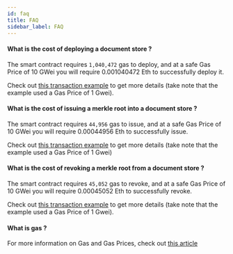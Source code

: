 ```yaml
---
id: faq
title: FAQ
sidebar_label: FAQ
---
```


#### What is the cost of deploying a document store ?

The smart contract requires `1,040,472` gas to deploy, and at a safe Gas Price of 10 GWei you will require 0.001040472 Eth to successfully deploy it.

Check out [this transaction example](https://ropsten.etherscan.io/tx/0xd4ed1c9b99bf57b8ca41d584ec704d6e4bddea334867b0212ea92602fbef7a1f) to get more details (take note that the example used a Gas Price of 1 Gwei).

#### What is the cost of issuing a merkle root into a document store ?

The smart contract requires `44,956` gas to issue, and at a safe Gas Price of 10 GWei you will require 0.00044956 Eth to successfully issue.

Check out [this transaction example](https://ropsten.etherscan.io/tx/0x342a1586c8490354fa7ffeb85344ffe4ff8afa42826e2b4c824c75d2f54780be) to get more details (take note that the example used a Gas Price of 1 Gwei)

#### What is the cost of revoking a merkle root from a document store ?

The smart contract requires `45,052` gas to revoke, and at a safe Gas Price of 10 GWei you will require 0.00045052 Eth to successfully revoke.

Check out [this transaction example](https://ropsten.etherscan.io/tx/0xd6c95e6ba33abbcffb3424e31db215e59095ea509aad4ae858de78efe44287d5) to get more details (take note that the example used a Gas Price of 1 Gwei).

#### What is gas ?

For more information on Gas and Gas Prices, check out [this article](https://ethereum.stackexchange.com/questions/3/what-is-meant-by-the-term-gas)
